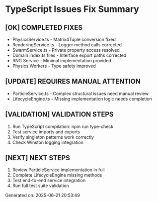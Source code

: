 ﻿# TypeScript Issues Fix Summary

## [OK] COMPLETED FIXES
- PhysicsService.ts - Matrix4Tuple conversion fixed 
- RenderingService.ts - Logger method calls corrected
- SwarmService.ts - Private property access resolved
- Domain index.ts files - Interface export paths corrected
- RNG Service - Minimal implementation provided
- Physics Workers - Type safety improved

## [UPDATE] REQUIRES MANUAL ATTENTION
- ParticleService.ts - Complex structural issues need manual review
- LifecycleEngine.ts - Missing implementation logic needs completion

## [VALIDATION] VALIDATION STEPS
1. Run TypeScript compilation: npm run type-check
2. Test service imports and exports
3. Verify singleton patterns work correctly
4. Check Winston logging integration

## [NEXT] NEXT STEPS
1. Review ParticleService implementation in full
2. Complete LifecycleEngine missing methods
3. Test end-to-end service integration
4. Run full test suite validation

Generated on: 2025-06-21 20:53:49
